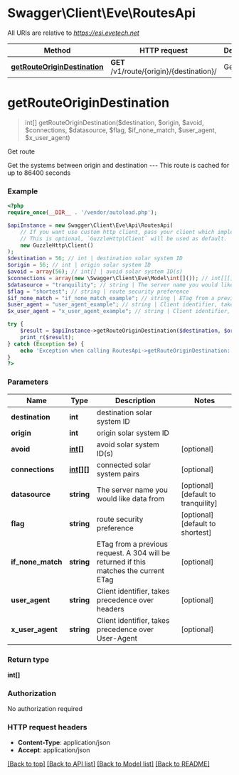 # Swagger\Client\Eve\RoutesApi

All URIs are relative to *https://esi.evetech.net*

Method | HTTP request | Description
------------- | ------------- | -------------
[**getRouteOriginDestination**](RoutesApi.md#getRouteOriginDestination) | **GET** /v1/route/{origin}/{destination}/ | Get route


# **getRouteOriginDestination**
> int[] getRouteOriginDestination($destination, $origin, $avoid, $connections, $datasource, $flag, $if_none_match, $user_agent, $x_user_agent)

Get route

Get the systems between origin and destination  ---  This route is cached for up to 86400 seconds

### Example
```php
<?php
require_once(__DIR__ . '/vendor/autoload.php');

$apiInstance = new Swagger\Client\Eve\Api\RoutesApi(
    // If you want use custom http client, pass your client which implements `GuzzleHttp\ClientInterface`.
    // This is optional, `GuzzleHttp\Client` will be used as default.
    new GuzzleHttp\Client()
);
$destination = 56; // int | destination solar system ID
$origin = 56; // int | origin solar system ID
$avoid = array(56); // int[] | avoid solar system ID(s)
$connections = array(new \Swagger\Client\Eve\Model\int[]()); // int[][] | connected solar system pairs
$datasource = "tranquility"; // string | The server name you would like data from
$flag = "shortest"; // string | route security preference
$if_none_match = "if_none_match_example"; // string | ETag from a previous request. A 304 will be returned if this matches the current ETag
$user_agent = "user_agent_example"; // string | Client identifier, takes precedence over headers
$x_user_agent = "x_user_agent_example"; // string | Client identifier, takes precedence over User-Agent

try {
    $result = $apiInstance->getRouteOriginDestination($destination, $origin, $avoid, $connections, $datasource, $flag, $if_none_match, $user_agent, $x_user_agent);
    print_r($result);
} catch (Exception $e) {
    echo 'Exception when calling RoutesApi->getRouteOriginDestination: ', $e->getMessage(), PHP_EOL;
}
?>
```

### Parameters

Name | Type | Description  | Notes
------------- | ------------- | ------------- | -------------
 **destination** | **int**| destination solar system ID |
 **origin** | **int**| origin solar system ID |
 **avoid** | [**int[]**](../Model/int.md)| avoid solar system ID(s) | [optional]
 **connections** | [**int[][]**](../Model/int[].md)| connected solar system pairs | [optional]
 **datasource** | **string**| The server name you would like data from | [optional] [default to tranquility]
 **flag** | **string**| route security preference | [optional] [default to shortest]
 **if_none_match** | **string**| ETag from a previous request. A 304 will be returned if this matches the current ETag | [optional]
 **user_agent** | **string**| Client identifier, takes precedence over headers | [optional]
 **x_user_agent** | **string**| Client identifier, takes precedence over User-Agent | [optional]

### Return type

**int[]**

### Authorization

No authorization required

### HTTP request headers

 - **Content-Type**: application/json
 - **Accept**: application/json

[[Back to top]](#) [[Back to API list]](../../README.md#documentation-for-api-endpoints) [[Back to Model list]](../../README.md#documentation-for-models) [[Back to README]](../../README.md)

